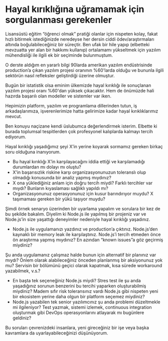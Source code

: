 # Hayal kırıklığına uğramamak için sorgulanması gerekenler

Lisansüstü eğitim “öğrenci olmak” pratiği olanlar için nispeten kolay, fakat hızlı bitirmek istediğinizde neredeyse her dersin ciddi ödev/araştırmaları altında boğulabileceğiniz bir süreçtir. Ben ufak bir hile yapıp (elbetteki mevzuatta yer alan bir hakkımı kullanıp) ortalamamı yükseltmek için yazılım mühendisliği ile ilgili ek bir seçiminde bulunmuştum.

O derste aldığım en yararlı bilgi 90larda amerikan yazılım endüstrisinde production’a çıkan yazılım projesi oranının %60'larda olduğu ve bununla ilgili sektörün nasıl refleksler geliştirdiği üzerine olmuştur.

Bugün bir istatistik olsa eminim ülkemizde hayal kırıklığı ile sonuçlanan yazılım projesi oranı %60'dan yüksek çıkacaktır. Hem de önümüzde hali hazırda başarılı olan modeller ve sistemler var iken.

Hepimizin platform, yazılım ve programlama dillerinden tutun, iş arkadaşlarımıza, işverenlerimize hatta gelirimize kadar hayal kırıklıklarımız mevcut.

Ben konuyu naçizane kendi üslubumca değerlendirmek isterim. Elbette ki burada toplumsal tespitlerden çok profesyonel kalıplarda kalmayı tercih ediyorum.

Hayal kırıklığı yaşadığımız şeyi X’in yerine koyarak sormamız gereken birkaç soru olduğuna inanıyorum.

*   Bu hayal kırıklığı X’in karşılayacağını iddia ettiği ve karşılamadığı durumlardan mı dolayı mı oluştu?
*   X’in başarısızlık riskine karşı organizasyonunuzun toleranslı olup olmadığı konusunda bir analiz yapmış mıydınız?
*   X ona yüklediğiniz anlam için doğru tercih miydi? Farklı tercihler var mıydı? Bunların kıyaslaması sağlıklı yapıldı mı?
*   Organizasyonunuz operasyonunuz için kusur barındırıyor muydu? X taşımaması gereken bir yükü taşıyor muydu?

Şimdi örnek senaryo üzerinden bir uyarlama yapalım ve sorulara bir kez de bu şekilde bakalım. Diyelim ki Node.js ile yapılmış bir projeniz var ve Node.js’in size yaşattığı deneyimler nedeniyle hayal kırıklığı yaşadınız.

*   Node.js ile uygulamanızı yazdınız ve production’a çıktınız. Node.js’den kaynaklı bir memory leak ile karşılaştınız. Node.js’i tercih etmeden önce ön araştırma yapmış mıydınız? En azından “known issues”a göz geçirmiş miydiniz?

Şu anda uygulamanız çalışmaz halde bunun için alternatif bir planınız var mıydı? Önlem olarak alabileceğiniz önceden planlanmış bir aksiyonunuz yok mu? Servisin bir bölümünü geçici olarak kapatmak, kısa sürede workaround yazabilmek, v.s.?

*   En başta tek seçeneğiniz Node.js miydi? Stres test ile şu anda yaşadığınız sorunun benzerini bu tercihi yaparken oluşturabilmiş miydiniz? Madem sıfır risk toleransınız vardı Node.js gibi nispeten yeni bir ekosistem yerine daha olgun bir platform seçemez miydiniz?
*   Node.js yazabilen tek senior yazılımcınız şu anda problemi düzeltmekle mi ilgileniyor? Test yazmak, sistemi izlemek, continuous integration oluşturmak gibi DevOps operasyonlarını atlayarak mı bugünlere geldiniz?

Bu soruları çevrenizdeki insanlara, yeni gireceğiniz bir işe veya başka kavramlara da uyarlayabileceğinizi düşünüyorum.
